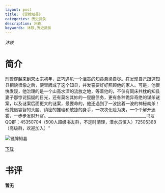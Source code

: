 ```yaml
---
layout: post
title: 《冒牌知县》
categories: 历史武侠
description: 沐轶
keywords: 沐轶,历史武侠
---
```

*沐轶*
# 简介
刑警穿越来到宋太宗初年，正巧遇见一个沮丧的知县悬梁自尽。在发现自己跟这知县相貌很像之后，便冒牌成了这个知县，并发誓要好好照顾他的家人。可是，他很快发现，他治理的是一个山高水深的流放之地，等着他的，不仅有同床共枕的知县妻子那惊诧狐疑的目光，还有莫名其妙的一屁股债务，更有各种诡异奇绝的谋杀谜案，以及谜案后面更大的谜案，最要命的，他还遇到了一波接着一波的神秘劫杀！他凭借睿智的头脑、缜密的推理和敏捷的身手，一次次化险为夷，一个个解开迷雾，一步步发财升官。__________________________________________________书友QQ群：45350704（500人超级书友群，不定时清理，潜水员慎入）72505368（高级群，欢迎加入）"

![冒牌知县](https://cdn.jsdelivr.net/gh/YYbooks0/yybooks0img@master/bookscover2/冒牌知县.jpg)

[下载](https://link.jscdn.cn/1drv/aHR0cHM6Ly8xZHJ2Lm1zL3QvcyFBaGU2R2dNWmVFb2poeGNKUVRNOXlfNUVHanVpP2U9QXpGY2M1.txt)

# 书评

**暂无**